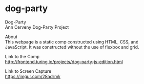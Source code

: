 # dog-party

Dog-Party<br />
Ann Cerveny Dog-Party Project

About<br />
This webpage is a static comp constructed using HTML, CSS, and JavaScript. It was constructed without the use of flexbox and grid.

Link to the Comp<br />
<img>http://frontend.turing.io/projects/dog-party-js-edition.html</img>

Link to Screen Capture<br />
<img>https://imgur.com/28adrmk</img>
